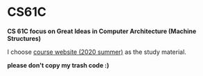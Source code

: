 # CS61C
**CS 61C focus on Great Ideas in Computer Architecture (Machine Structures)**

I choose [course website (2020 summer)](https://inst.eecs.berkeley.edu/~cs61c/su20/) as the study material.

**please don't copy my trash code :)**